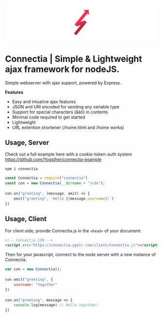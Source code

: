 ![img](img/banner.png)

# Connectia | Simple & Lightweight ajax framework for nodeJS.

Simple webserver with ajax support, powered by Express.

**Features**
* Easy and intuative ajax features
* JSON and URI encoded for sending any variable type
* Support for special characters (åäö) in contents
* Minimal code required to get started
* Lightweight
* URL extention shortener (/home.html and /home works)

## Usage, Server

Check out a full example here with a cookie-token-auth system https://github.com/Yogsther/connectia-example

    npm i connectia

```js
const Connectia = require("connectia")
const con = new Connectia(__dirname + "/cdn");

con.on("greeting", (message, emit) => {
    emit("greeting", `Hello ${message.username}!`)
})
```

## Usage, Client

For client side, provide Connectia.js in the ```<head>``` of your document:
```html
<!-- Connectia CDN -->
<script src="https://connectia.ygstr.com/client/Connectia.js"></script>
```

Then for your javascript, connect to the node server with a new instance of Connectia.
```js
var con = new Connectia();

con.emit("greeting", {
    username: "Yogsther"
})

con.on("greeting", message => {
    console.log(message) // Hello Yogsther!
})
```
